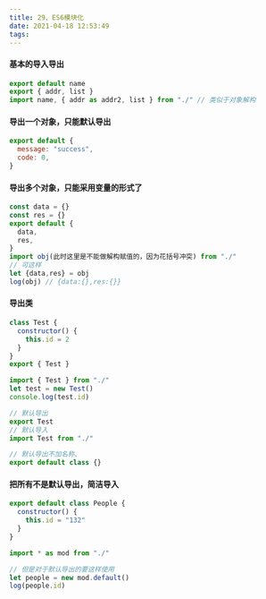 ```yaml
---
title: 29、ES6模块化
date: 2021-04-18 12:53:49
tags:
---
```


#### 基本的导入导出

```js
export default name
export { addr, list }
import name, { addr as addr2, list } from "./" // 类似于对象解构
```

#### 导出一个对象，只能默认导出

```js
export default {
  message: "success",
  code: 0,
}
```

#### 导出多个对象，只能采用变量的形式了

```js
const data = {}
const res = {}
export default {
  data,
  res,
}
import obj(此时这里是不能做解构赋值的，因为花括号冲突) from "./"
// 可这样
let {data,res} = obj
log(obj) // {data:{},res:{}}
```

#### 导出类

```js
class Test {
  constructor() {
    this.id = 2
  }
}
export { Test }

import { Test } from "./"
let test = new Test()
console.log(test.id)

// 默认导出
export Test
// 默认导入
import Test from "./"

// 默认导出不加名称、
export default class {}
```

#### 把所有不是默认导出，简洁导入

```js
export default class People {
  constructor() {
    this.id = "132"
  }
}

import * as mod from "./"

// 但是对于默认导出的要这样使用
let people = new mod.default()
log(people.id)
```
